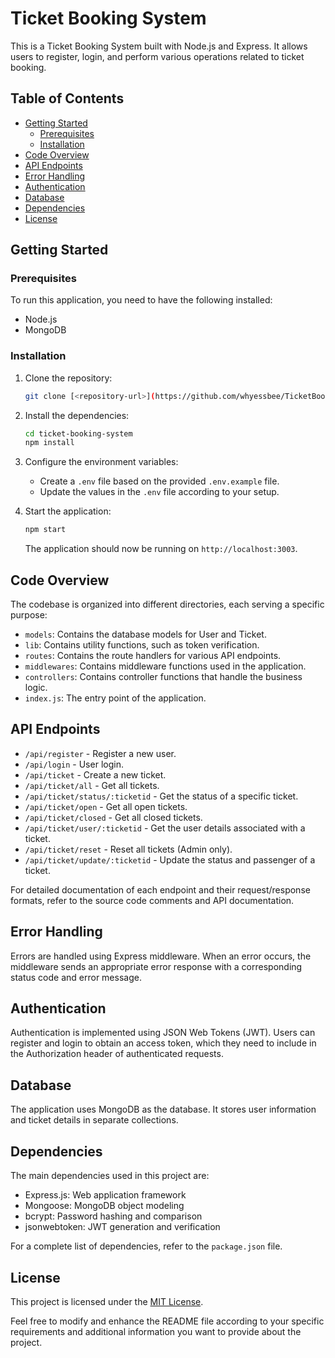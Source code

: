 

# Ticket Booking System

This is a Ticket Booking System built with Node.js and Express. It allows users to register, login, and perform various operations related to ticket booking.

## Table of Contents

- [Getting Started](#getting-started)
  - [Prerequisites](#prerequisites)
  - [Installation](#installation)
- [Code Overview](#code-overview)
- [API Endpoints](#api-endpoints)
- [Error Handling](#error-handling)
- [Authentication](#authentication)
- [Database](#database)
- [Dependencies](#dependencies)
- [License](#license)

## Getting Started

### Prerequisites

To run this application, you need to have the following installed:

- Node.js
- MongoDB

### Installation

1. Clone the repository:

   ```bash
   git clone [<repository-url>](https://github.com/whyessbee/TicketBookingAPI.git)
   ```

2. Install the dependencies:

   ```bash
   cd ticket-booking-system
   npm install
   ```

3. Configure the environment variables:

   - Create a `.env` file based on the provided `.env.example` file.
   - Update the values in the `.env` file according to your setup.

4. Start the application:

   ```bash
   npm start
   ```

   The application should now be running on `http://localhost:3003`.

## Code Overview

The codebase is organized into different directories, each serving a specific purpose:

- `models`: Contains the database models for User and Ticket.
- `lib`: Contains utility functions, such as token verification.
- `routes`: Contains the route handlers for various API endpoints.
- `middlewares`: Contains middleware functions used in the application.
- `controllers`: Contains controller functions that handle the business logic.
- `index.js`: The entry point of the application.

## API Endpoints

- `/api/register` - Register a new user.
- `/api/login` - User login.
- `/api/ticket` - Create a new ticket.
- `/api/ticket/all` - Get all tickets.
- `/api/ticket/status/:ticketid` - Get the status of a specific ticket.
- `/api/ticket/open` - Get all open tickets.
- `/api/ticket/closed` - Get all closed tickets.
- `/api/ticket/user/:ticketid` - Get the user details associated with a ticket.
- `/api/ticket/reset` - Reset all tickets (Admin only).
- `/api/ticket/update/:ticketid` - Update the status and passenger of a ticket.

For detailed documentation of each endpoint and their request/response formats, refer to the source code comments and API documentation.

## Error Handling

Errors are handled using Express middleware. When an error occurs, the middleware sends an appropriate error response with a corresponding status code and error message.

## Authentication

Authentication is implemented using JSON Web Tokens (JWT). Users can register and login to obtain an access token, which they need to include in the Authorization header of authenticated requests.

## Database

The application uses MongoDB as the database. It stores user information and ticket details in separate collections.

## Dependencies

The main dependencies used in this project are:

- Express.js: Web application framework
- Mongoose: MongoDB object modeling
- bcrypt: Password hashing and comparison
- jsonwebtoken: JWT generation and verification

For a complete list of dependencies, refer to the `package.json` file.

## License

This project is licensed under the [MIT License](LICENSE).


Feel free to modify and enhance the README file according to your specific requirements and additional information you want to provide about the project.
